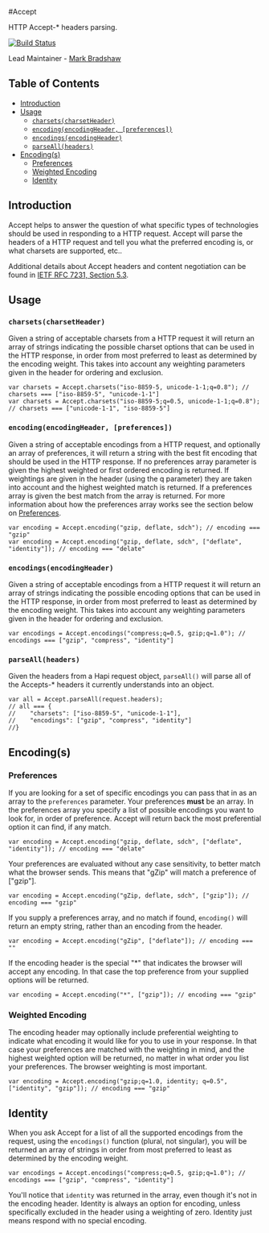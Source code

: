 #Accept

HTTP Accept-* headers parsing.

[![Build Status](https://secure.travis-ci.org/hapijs/accept.png)](http://travis-ci.org/hapijs/accept)

Lead Maintainer - [Mark Bradshaw](https://github.com/mark-bradshaw)

## Table of Contents

- [Introduction](#introduction)
- [Usage](#usage)
    - [`charsets(charsetHeader)`](#charsetscharsetheader)
    - [`encoding(encodingHeader, [preferences])`](#encodingencodingheader-preferences)
    - [`encodings(encodingHeader)`](#encodingsencodingheader)
    - [`parseAll(headers)`](#parseallheaders)
- [Encoding(s)](#encodings)
    - [Preferences](#preferences)
    - [Weighted Encoding](#weighted-encoding)
    - [Identity](#identity)

## Introduction

Accept helps to answer the question of what specific types of technologies should be used in responding to a HTTP request.  Accept will parse the headers of a HTTP request and tell you what the preferred encoding is, or what charsets are supported, etc..

Additional details about Accept headers and content negotiation can be found in [IETF RFC 7231, Section 5.3](https://tools.ietf.org/html/rfc7231#section-5.3).

## Usage

### `charsets(charsetHeader)`

Given a string of acceptable charsets from a HTTP request it will return an array of strings indicating the possible charset options that can be used in the HTTP response, in order from most preferred to least as determined by the encoding weight.  This takes into account any weighting parameters given in the header for ordering and exclusion.

```
var charsets = Accept.charsets("iso-8859-5, unicode-1-1;q=0.8"); // charsets === ["iso-8859-5", "unicode-1-1"]
var charsets = Accept.charsets("iso-8859-5;q=0.5, unicode-1-1;q=0.8"); // charsets === ["unicode-1-1", "iso-8859-5"]
```

### `encoding(encodingHeader, [preferences])`

Given a string of acceptable encodings from a HTTP request, and optionally an array of preferences, it will return a string with the best fit encoding that should be used in the HTTP response.  If no preferences array parameter is given the highest weighted or first ordered encoding is returned.  If weightings are given in the header (using the q parameter) they are taken into account and the highest weighted match is returned.  If a preferences array is given the best match from the array is returned.  For more information about how the preferences array works see the section below on [Preferences](#preferences).

```
var encoding = Accept.encoding("gzip, deflate, sdch"); // encoding === "gzip"
var encoding = Accept.encoding("gzip, deflate, sdch", ["deflate", "identity"]); // encoding === "delate"
```

### `encodings(encodingHeader)`

Given a string of acceptable encodings from a HTTP request it will return an array of strings indicating the possible encoding options that can be used in the HTTP response, in order from most preferred to least as determined by the encoding weight.  This takes into account any weighting parameters given in the header for ordering and exclusion.

```
var encodings = Accept.encodings("compress;q=0.5, gzip;q=1.0"); // encodings === ["gzip", "compress", "identity"]
```

### `parseAll(headers)`

Given the headers from a Hapi request object, `parseAll()` will parse all of the Accepts-* headers it currently understands into an object.

```
var all = Accept.parseAll(request.headers);
// all === {
//    "charsets": ["iso-8859-5", "unicode-1-1"],
//    "encodings": ["gzip", "compress", "identity"]
//}
```

## Encoding(s)

### Preferences

If you are looking for a set of specific encodings you can pass that in as an array to the `preferences` parameter.  Your preferences **must** be an array.  In the preferences array you specify a list of possible encodings you want to look for, in order of preference.  Accept will return back the most preferential option it can find, if any match.

```
var encoding = Accept.encoding("gzip, deflate, sdch", ["deflate", "identity"]); // encoding === "delate"
```

Your preferences are evaluated without any case sensitivity, to better match what the browser sends.  This means that "gZip" will match a preference of ["gzip"].

```
var encoding = Accept.encoding("gZip, deflate, sdch", ["gzip"]); // encoding === "gzip"
```

If you supply a preferences array, and no match if found, `encoding()` will return an empty string, rather than an encoding from the header.

```
var encoding = Accept.encoding("gZip", ["deflate"]); // encoding === ""
```

If the encoding header is the special "*" that indicates the browser will accept any encoding.  In that case the top preference from your supplied options will be returned.

```
var encoding = Accept.encoding("*", ["gzip"]); // encoding === "gzip"
```

### Weighted Encoding

The encoding header may optionally include preferential weighting to indicate what encoding it would like for you to use in your response.  In that case your preferences are matched with the weighting in mind, and the highest weighted option will be returned, no matter in what order you list your preferences.  The browser weighting is most important.

```
var encoding = Accept.encoding("gzip;q=1.0, identity; q=0.5", ["identity", "gzip"]); // encoding === "gzip"
```


## Identity

When you ask Accept for a list of all the supported encodings from the request, using the `encodings()` function (plural, not singular), you will be returned an array of strings in order from most preferred to least as determined by the encoding weight.

```
var encodings = Accept.encodings("compress;q=0.5, gzip;q=1.0"); // encodings === ["gzip", "compress", "identity"]
```

You'll notice that `identity` was returned in the array, even though it's not in the encoding header.  Identity is always an option for encoding, unless specifically excluded in the header using a weighting of zero.  Identity just means respond with no special encoding.
